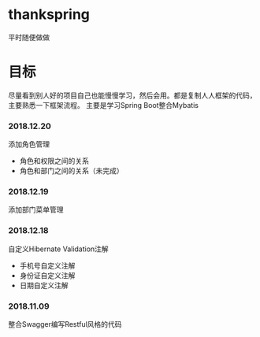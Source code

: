# thankspring
平时随便做做
# 目标
尽量看到别人好的项目自己也能慢慢学习，然后会用。都是复制人人框架的代码，主要熟悉一下框架流程。
主要是学习Spring Boot整合Mybatis
### 2018.12.20
添加角色管理
- 角色和权限之间的关系
- 角色和部门之间的关系（未完成）
### 2018.12.19
添加部门菜单管理
### 2018.12.18
自定义Hibernate Validation注解
- 手机号自定义注解
- 身份证自定义注解
- 日期自定义注解
### 2018.11.09
整合Swagger编写Restful风格的代码
